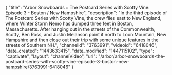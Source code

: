 {
    "title": "Arbor Snowboards :: The Postcard Series with Scotty Vine: Episode 3 - Boston \/ New Hampshire",
    "description": "In the third episode of The Postcard Series with Scotty Vine, the crew flies east to New England, where Winter Storm Nemo has dumped three feet in Boston, Massachusetts. After hanging out in the streets of the Commonwealth, Scotty, Ben Ross, and Justin Melanson point it north to Loon Mountain, New Hampshire and then close out their trip with some unique features in the streets of Southern NH.",
    "channelid": "3763991",
    "videoid": "6418046",
    "date_created": "1443633415",
    "date_modified": "1447115102",
    "type": "captivate",
    "layout": "channelVideo",
    "url": "\/arbor\/arbor-snowboards-the-postcard-series-with-scotty-vine-episode-3-boston-new-hampshire\/3763991-6418046"
}